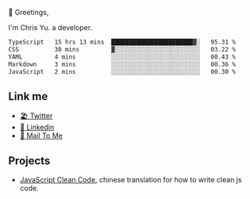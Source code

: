 👋 Greetings, 

I'm Chris Yu. a developer. 


<!--START_SECTION:waka-->

```txt
TypeScript   15 hrs 13 mins  ███████████████████████▓░   95.31 %
CSS          30 mins         ▓░░░░░░░░░░░░░░░░░░░░░░░░   03.22 %
YAML         4 mins          ░░░░░░░░░░░░░░░░░░░░░░░░░   00.43 %
Markdown     3 mins          ░░░░░░░░░░░░░░░░░░░░░░░░░   00.36 %
JavaScript   2 mins          ░░░░░░░░░░░░░░░░░░░░░░░░░   00.30 %
```

<!--END_SECTION:waka-->

## Link me

- [🏖️ Twitter](https://twitter.com/yuetong3yu)
- [🧳 Linkedin](https://www.linkedin.com/in/yuetong3yu)
- [📧 Mail To Me](mailto:yuetong3yu@gmail.com)


## Projects 

- [JavaScript Clean Code](https://js-clean-code-cn.vercel.app/), chinese translation for how to write clean js code.
